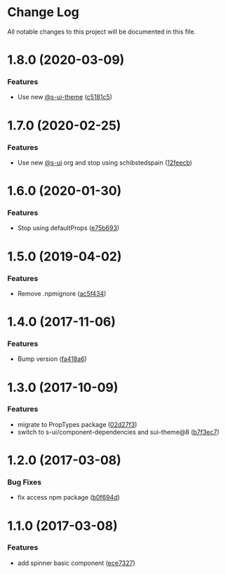 # Change Log

All notable changes to this project will be documented in this file.

# 1.8.0 (2020-03-09)


### Features

* Use new [@s-ui-theme](https://github.com/s-ui-theme) ([c5181c5](https://github.com/SUI-Components/schibsted-spain-components/commit/c5181c50ac540b69d4a2598aff30486441848ba9))



# 1.7.0 (2020-02-25)


### Features

* Use new [@s-ui](https://github.com/s-ui) org and stop using schibstedspain ([12feecb](https://github.com/SUI-Components/schibsted-spain-components/commit/12feecbed8412c5eb2639f2bfb79106d7dfea7fb))



# 1.6.0 (2020-01-30)


### Features

* Stop using defaultProps ([e75b693](https://github.com/SUI-Components/schibsted-spain-components/commit/e75b69384607d5b07c39598f7127b31a73317031))



# 1.5.0 (2019-04-02)


### Features

* Remove .npmignore ([ac5f434](https://github.com/SUI-Components/schibsted-spain-components/commit/ac5f434dbb9d8fd0f00fc93e351617d17815e0ca))



# 1.4.0 (2017-11-06)


### Features

* Bump version ([fa418a6](https://github.com/SUI-Components/schibsted-spain-components/commit/fa418a6a551965c47479209760257d57780ae1c5))



# 1.3.0 (2017-10-09)


### Features

* migrate to PropTypes package ([02d27f3](https://github.com/SUI-Components/schibsted-spain-components/commit/02d27f36e6addbd11de6974e128df8db97f38141))
* switch to s-ui/component-dependencies and sui-theme@8 ([b7f3ec7](https://github.com/SUI-Components/schibsted-spain-components/commit/b7f3ec747ef2d284c7bf64ad5cbccb48728931a1))



# 1.2.0 (2017-03-08)


### Bug Fixes

* fix access npm package ([b0f694d](https://github.com/SUI-Components/schibsted-spain-components/commit/b0f694da42db59522d96af26a6756d2047e88306))



# 1.1.0 (2017-03-08)


### Features

* add spinner basic component ([ece7327](https://github.com/SUI-Components/schibsted-spain-components/commit/ece7327f1b5b39f6ac7ce7716d730701986235c0))



